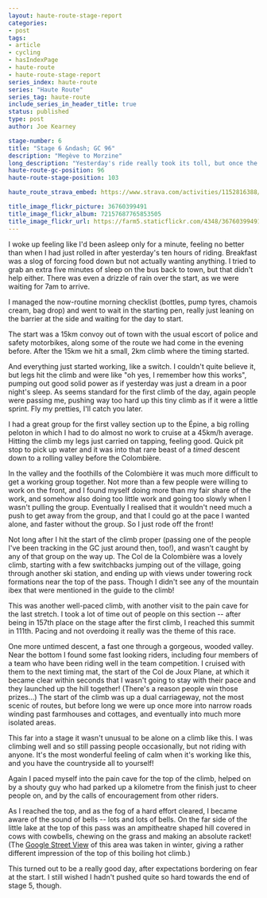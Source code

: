 ```yaml
---
layout: haute-route-stage-report
categories:
- post
tags:
- article
- cycling
- hasIndexPage
- haute-route
- haute-route-stage-report
series_index: haute-route
series: "Haute Route"
series_tag: haute-route
include_series_in_header_title: true
status: published
type: post
author: Joe Kearney

stage-number: 6
title: "Stage 6 &ndash; GC 96"
description: "Megève to Morzine"
long_description: "Yesterday's ride really took its toll, but once the timing started today the legs woke up again, and felt fresh and strong for the last day of the High Alps."
haute-route-gc-position: 96
haute-route-stage-position: 103

haute_route_strava_embed: https://www.strava.com/activities/1152816388/embed/7d19b7f6ba0eff10a18bc62eb3cbcd3626badaf7

title_image_flickr_picture: 36760399491
title_image_flickr_album: 72157687765853505
title_image_flickr_url: https://farm5.staticflickr.com/4348/36760399491_ce491b81fb.jpg
---
```


[joux-plane-street-view]: https://www.google.de/maps/@46.1295663,6.7104139,3a,60y,90t/data=!3m7!1e1!3m5!1s38QSNogGFHebdLFAE-OyRA!2e0!6s%2F%2Fgeo1.ggpht.com%2Fcbk%3Fpanoid%3D38QSNogGFHebdLFAE-OyRA%26output%3Dthumbnail%26cb_client%3Dsearch.TACTILE.gps%26thumb%3D2%26w%3D392%26h%3D106%26yaw%3D283.64893%26pitch%3D0%26thumbfov%3D100!7i13312!8i6656?hl=en

I woke up feeling like I'd been asleep only for a minute, feeling no better than when I had just rolled in after yesterday's ten hours of riding. Breakfast was a slog of forcing food down but not actually wanting anything. I tried to grab an extra five minutes of sleep on the bus back to town, but that didn't help either. There was even a drizzle of rain over the start, as we were waiting for 7am to arrive.

I managed the now-routine morning checklist (bottles, pump tyres, chamois cream, bag drop) and went to wait in the starting pen, really just leaning on the barrier at the side and waiting for the day to start.

The start was a 15km convoy out of town with the usual escort of police and safety motorbikes, along some of the route we had come in the evening before. After the 15km we hit a small, 2km climb where the timing started.

And everything just started working, like a switch. I couldn't quite believe it, but legs hit the climb and were like "oh yes, I remember how this works", pumping out good solid power as if yesterday was just a dream in a poor night's sleep. As seems standard for the first climb of the day, again people were passing me, pushing way too hard up this tiny climb as if it were a little sprint. Fly my pretties, I'll catch you later.

I had a great group for the first valley section up to the Épine, a big rolling peloton in which I had to do almost no work to cruise at a 45km/h average. Hitting the climb my legs just carried on tapping, feeling good. Quick pit stop to pick up water and it was into that rare beast of a _timed_ descent down to a rolling valley before the Colombière.

In the valley and the foothills of the Colombière it was much more difficult to get a working group together. Not more than a few people were willing to work on the front, and I found myself doing more than my fair share of the work, and somehow also doing too little work and going too slowly when I wasn't pulling the group. Eventually I realised that it wouldn't need much a push to get away from the group, and that I could go at the pace I wanted alone, and faster without the group. So I just rode off the front!

Not long after I hit the start of the climb proper (passing one of the people I've been tracking in the GC just around then, too!), and wasn't caught by any of that group on the way up. The Col de la Colombière was a lovely climb, starting with a few switchbacks jumping out of the village, going through another ski station, and ending up with views under towering rock formations near the top of the pass. Though I didn't see any of the mountain ibex that were mentioned in the guide to the climb!

This was another well-paced climb, with another visit to the pain cave for the last stretch. I took a lot of time out of people on this section -- after being in 157th place on the stage after the first climb, I reached this summit in 111th. Pacing and not overdoing it really was the theme of this race.

One more untimed descent, a fast one through a gorgeous, wooded valley. Near the bottom I found some fast looking riders, including four members of a team who have been riding well in the team competition. I cruised with them to the next timing mat, the start of the Col de Joux Plane, at which it became clear within seconds that I wasn't going to stay with their pace and they launched up the hill together! (There's a reason people win those prizes...) The start of the climb was up a dual carriageway, not the most scenic of routes, but before long we were up once more into narrow roads winding past farmhouses and cottages, and eventually into much more isolated areas.

This far into a stage it wasn't unusual to be alone on a climb like this. I was climbing well and so still passing people occasionally, but not riding with anyone. It's the most wonderful feeling of calm when it's working like this, and you have the countryside all to yourself!

Again I paced myself into the pain cave for the top of the climb, helped on by a shouty guy who had parked up a kilometre from the finish just to cheer people on, and by the calls of encouragement from other riders.

As I reached the top, and as the fog of a hard effort cleared, I became aware of the sound of bells -- lots and lots of bells. On the far side of the little lake at the top of this pass was an ampitheatre shaped hill covered in cows with cowbells, chewing on the grass and making an absolute racket! (The [Google Street View][joux-plane-street-view] of this area was taken in winter, giving a rather different impression of the top of this boiling hot climb.)

This turned out to be a really good day, after expectations bordering on fear at the start. I still wished I hadn't pushed quite so hard towards the end of stage 5, though.
